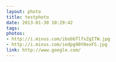```yaml
---
layout: photo
title: testphoto
date: 2013-01-30 10:29:42
tags:
photos:
- http://i.minus.com/ibobbTlfxZgITW.jpg
- http://i.minus.com/iedpg90Y0exFS.jpg
link: http://www.google.com/
---
```

